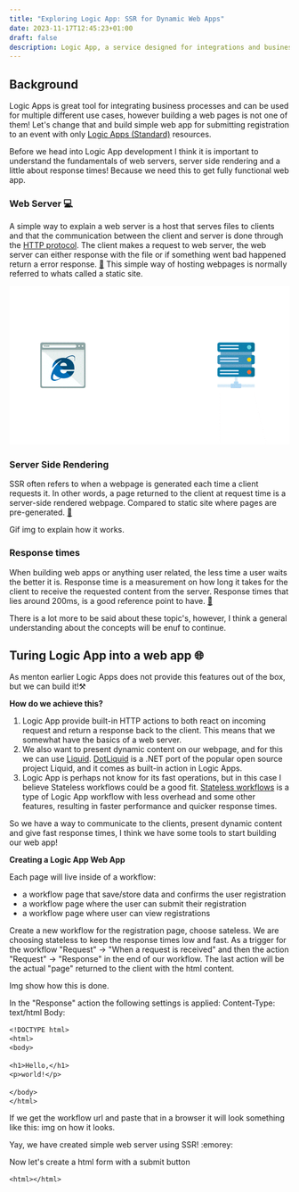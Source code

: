 ```yaml
---
title: "Exploring Logic App: SSR for Dynamic Web Apps"
date: 2023-11-17T12:45:23+01:00
draft: false
description: Logic App, a service designed for integrations and business processes. But in this post we will be transforming Logic Apps into a web experience by using server-side rendering (SSR).
---
```



## Background
Logic Apps is great tool for integrating business processes and can be used for multiple different use cases, however building a web pages is not one of them! Let's change that and build simple web app for submitting registration to an event with only [Logic Apps (Standard)](https://learn.microsoft.com/en-us/azure/logic-apps/logic-apps-overview) resources.

Before we head into Logic App development I think it is important to understand the fundamentals of web servers, server side rendering and a little about response times! Because we need this to get fully functional web app.

### Web Server 💻
A simple way to explain a web server is a host that serves files to clients and that the communication between the client and server is done through the [HTTP protocol](https://developer.mozilla.org/en-US/docs/Glossary/HTTP).
The client makes a request to web server, the web server can either response with the file or if something went bad happened return a error response. [📖](https://developer.mozilla.org/en-US/docs/Learn/Common_questions/Web_mechanics/What_is_a_web_server)
This simple way of hosting webpages is normally referred to whats called a static site. 

![Client & Web Server](clientwebserver.gif)

### Server Side Rendering
SSR often refers to when a webpage is generated each time a client requests it. In other words, a page returned to the client at request time is a server-side rendered webpage. Compared to static site where pages are pre-generated. [📖](https://dev.to/ebereplenty/server-side-rendering-ssr-vs-static-site-generation-ssg-214k)

Gif img to explain how it works.

### Response times 
When building web apps or anything user related, the less time a user waits the better it is. Response time is a measurement on how long it takes for the client to receive the requested content from the server. Response times that lies around 200ms, is a good reference point to have. [📖](https://developer.mozilla.org/en-US/docs/Web/Performance/How_long_is_too_long)

There is a lot more to be said about these topic's, however, I think a general understanding about the concepts will be enuf to continue.

## Turing Logic App into a web app 🌐
As menton earlier Logic Apps does not provide this features out of the box, but we can build it!⚒️

**How do we achieve this?**
1) Logic App provide built-in HTTP actions to both react on incoming request and return a response back to the client. This means that we somewhat have the basics of a web server. 
2) We also want to present dynamic content on our webpage, and for this we can use [Liquid](https://shopify.github.io/liquid). [DotLiquid](https://github.com/dotliquid/dotliquid) is a .NET port of the popular open source project Liquid, and it comes as built-in action in Logic Apps. 
3) Logic App is perhaps not know for its fast operations, but in this case I believe Stateless workflows could be a good fit. [Stateless workflows](https://learn.microsoft.com/en-us/azure/logic-apps/single-tenant-overview-compare) is a type of Logic App workflow with less overhead and some other features, resulting in faster performance and quicker response times.

So we have a way to communicate to the clients, present dynamic content and give fast response times, I think we have some tools to start building our web app!

**Creating a Logic App Web App**

Each page will live inside of a workflow:
- a workflow page that save/store data and confirms the user registration  
- a workflow page where the user can submit their registration
- a workflow page where user can view registrations

Create a new workflow for the registration page, choose sateless. We are choosing stateless to keep the response times low and fast. As a trigger for the workflow "Request" -> "When a request is received" and then the action "Request" -> "Response" in the end of our workflow. The last action will be the actual "page" returned to the client with the html content.

Img show how this is done.

In the "Response" action the following settings is applied: 
Content-Type: text/html
Body:
```
<!DOCTYPE html>
<html>
<body>

<h1>Hello,</h1>
<p>world!</p>

</body>
</html>
```

If we get the workflow url and paste that in a browser it will look something like this:
img on how it looks.

Yay, we have created simple web server using SSR! :emorey:


Now let's create a html form with a submit button 

```
<html></html>
```

